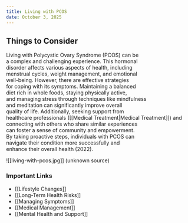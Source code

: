 ```yaml
---
title: Living with PCOS
date: October 3, 2025
---
```

## Things to Consider

Living with Polycystic Ovary Syndrome (PCOS) can be  
a complex and challenging experience. This hormonal  
disorder affects various aspects of health, including  
menstrual cycles, weight management, and emotional  
well-being. However, there are effective strategies  
for coping with its symptoms. Maintaining a balanced  
diet rich in whole foods, staying physically active,  
and managing stress through techniques like mindfulness  
and meditation can significantly improve overall  
quality of life. Additionally, seeking support from  
healthcare professionals ([[Medical Treatment|Medical Treatment]]) and  
connecting with others who share similar experiences  
can foster a sense of community and empowerment.  
By taking proactive steps, individuals with PCOS can  
navigate their condition more successfully and  
enhance their overall health (2022).  

![[living-with-pcos.jpg]]
(unknown source)  
### Important Links 

- [[Lifestyle Changes]]
- [[Long-Term Health Risks]]
- [[Managing Symptoms]]
- [[Medical Management]]
- [[Mental Health and Support]] 